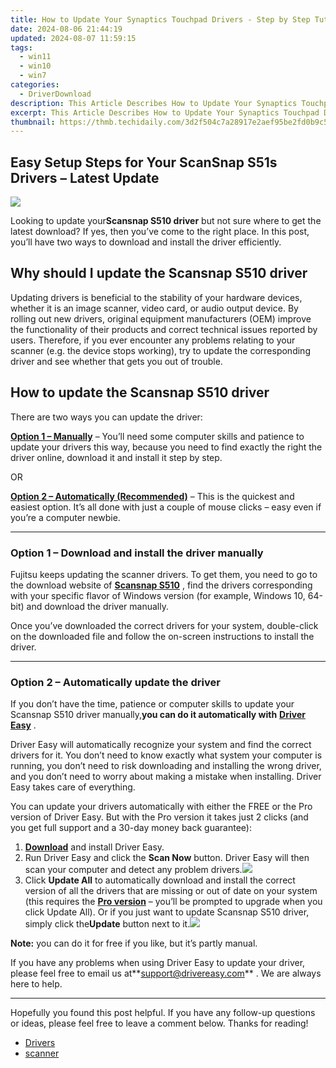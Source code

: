 ```yaml
---
title: How to Update Your Synaptics Touchpad Drivers - Step by Step Tutorial
date: 2024-08-06 21:44:19
updated: 2024-08-07 11:59:15
tags:
  - win11
  - win10
  - win7
categories:
  - DriverDownload
description: This Article Describes How to Update Your Synaptics Touchpad Drivers - Step by Step Tutorial
excerpt: This Article Describes How to Update Your Synaptics Touchpad Drivers - Step by Step Tutorial
thumbnail: https://thmb.techidaily.com/3d2f504c7a28917e2aef95be2fd0b9c5130c134ee668702387fa9476707bc049.jpg
---
```


## Easy Setup Steps for Your ScanSnap S51s Drivers – Latest Update

![](https://images.drivereasy.com/wp-content/uploads/2020/01/image-50.png)

 Looking to update your**Scansnap S510 driver** but not sure where to get the latest download? If yes, then you’ve come to the right place. In this post, you’ll have two ways to download and install the driver efficiently.

## Why should I update the Scansnap S510 driver

 Updating drivers is beneficial to the stability of your hardware devices, whether it is an image scanner, video card, or audio output device. By rolling out new drivers, original equipment manufacturers (OEM) improve the functionality of their products and correct technical issues reported by users. Therefore, if you ever encounter any problems relating to your scanner (e.g. the device stops working), try to update the corresponding driver and see whether that gets you out of trouble.

## How to update the Scansnap S510 driver

There are two ways you can update the driver:

**[Option 1 – Manually](https://tools.techidaily.com/drivereasy/download/)**  – You’ll need some computer skills and patience to update your drivers this way, because you need to find exactly the right the driver online, download it and install it step by step.

OR

**[Option 2 – Automatically (Recommended)](https://www.drivereasy.com/knowledge/update-scansnap-s510-driver-quickly-easily/#option2)**  – This is the quickest and easiest option. It’s all done with just a couple of mouse clicks – easy even if you’re a computer newbie.

---

### **Option 1 – Download and install the driver manually**

 Fujitsu keeps updating the scanner drivers. To get them, you need to go to the download website of **[Scansnap S510](https://www.fujitsu.com/global/support/products/computing/peripheral/scanners/scansnap/software/s510.html)**  , find the drivers corresponding with your specific flavor of Windows version (for example, Windows 10, 64-bit) and download the driver manually.

 Once you’ve downloaded the correct drivers for your system, double-click on the downloaded file and follow the on-screen instructions to install the driver.

---

### Option 2 – Automatically update the driver

 If you don’t have the time, patience or computer skills to update your Scansnap S510 driver manually,**you can do it automatically with** **[Driver Easy](https://tools.techidaily.com/drivereasy/download/)**  .

 Driver Easy will automatically recognize your system and find the correct drivers for it. You don’t need to know exactly what system your computer is running, you don’t need to risk downloading and installing the wrong driver, and you don’t need to worry about making a mistake when installing. Driver Easy takes care of everything.

 You can update your drivers automatically with either the FREE or the Pro version of Driver Easy. But with the Pro version it takes just 2 clicks (and you get full support and a 30-day money back guarantee):

1. **[Download](https://tools.techidaily.com/drivereasy/download/)**  and install Driver Easy.
2. Run Driver Easy and click the **Scan Now** button. Driver Easy will then scan your computer and detect any problem drivers.![](https://images.drivereasy.com/wp-content/uploads/2020/01/2020-01-23_12-51-36.jpg)
3. Click **Update All** to automatically download and install the correct version of all the drivers that are missing or out of date on your system (this requires the **[Pro version](https://tools.techidaily.com/drivereasy/download/)**  – you’ll be prompted to upgrade when you click Update All). Or if you just want to update Scansnap S510 driver, simply click the**Update**  button next to it.![](https://images.drivereasy.com/wp-content/uploads/2020/01/2020-01-23_12-51-30.jpg)

**Note:** you can do it for free if you like, but it’s partly manual.

 If you have any problems when using Driver Easy to update your driver, please feel free to email us at**<support@drivereasy.com>** . We are always here to help.

---

 Hopefully you found this post helpful. If you have any follow-up questions or ideas, please feel free to leave a comment below. Thanks for reading!

* [Drivers](https://tools.techidaily.com/drivereasy/download/)
* [scanner](https://tools.techidaily.com/drivereasy/download/)

<ins class="adsbygoogle"
     style="display:block"
     data-ad-format="autorelaxed"
     data-ad-client="ca-pub-7571918770474297"
     data-ad-slot="1223367746"></ins>



<ins class="adsbygoogle"
     style="display:block"
     data-ad-client="ca-pub-7571918770474297"
     data-ad-slot="8358498916"
     data-ad-format="auto"
     data-full-width-responsive="true"></ins>
